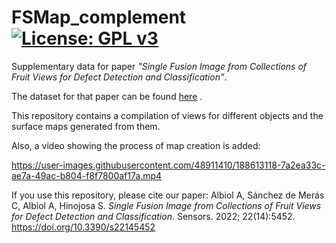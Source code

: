 # FSMap_complement [![License: GPL v3](https://img.shields.io/badge/License-GPLv3-blue.svg)](https://www.gnu.org/licenses/gpl-3.0)

Supplementary data for paper _"Single Fusion Image from Collections of Fruit Views for Defect
Detection and Classification"_.

The dataset for that paper can be found [here](https://github.com/csdemeras/FSMap) .

This repository contains a compilation of views for different objects and the surface maps generated from them.

Also, a video showing the process of map creation is added:

https://user-images.githubusercontent.com/48911410/188613118-7a2ea33c-ae7a-49ac-b804-f8f7800af17a.mp4



If you use this repository, please cite our paper:
Albiol A, Sánchez de Merás C, Albiol A, Hinojosa S. _Single Fusion Image from Collections of Fruit Views for Defect Detection and Classification_. Sensors. 2022; 22(14):5452. https://doi.org/10.3390/s22145452

